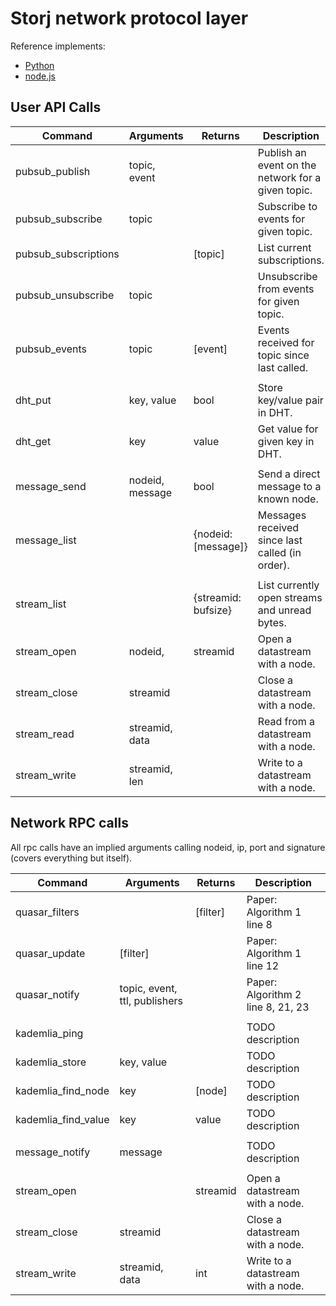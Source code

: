 # Storj network protocol layer

Reference implements:

 * [Python](https://github.com/storj/storjnet)
 * [node.js](https://github.com/Storj/node-storj)


## User API Calls

| Command               | Arguments         | Returns             | Description                                           |
|-----------------------|-------------------|---------------------|-------------------------------------------------------|
| pubsub_publish        | topic, event      |                     | Publish an event on the network for a given topic.    |
| pubsub_subscribe      | topic             |                     | Subscribe to events for given topic.                  |
| pubsub_subscriptions  |                   | [topic]             | List current subscriptions.                           |
| pubsub_unsubscribe    | topic             |                     | Unsubscribe from events for given topic.              |
| pubsub_events         | topic             | [event]             | Events received for topic since last called.          |
|                       |                   |                     |                                                       |
| dht_put               | key, value        | bool                | Store key/value pair in DHT.                          |
| dht_get               | key               | value               | Get value for given key in DHT.                       |
|                       |                   |                     |                                                       |
| message_send          | nodeid, message   | bool                | Send a direct message to a known node.                |
| message_list          |                   | {nodeid: [message]} | Messages received since last called (in order).       |
|                       |                   |                     |                                                       |
| stream_list           |                   | {streamid: bufsize} | List currently open streams and unread bytes.         |
| stream_open           | nodeid,           | streamid            | Open a datastream with a node.                        |
| stream_close          | streamid          |                     | Close a datastream with a node.                       |
| stream_read           | streamid, data    |                     | Read from a datastream with a node.                   |
| stream_write          | streamid, len     |                     | Write to a datastream with a node.                    |


## Network RPC calls

All rpc calls have an implied arguments calling nodeid, ip, port and signature (covers everything but itself).

| Command               | Arguments                     | Returns   | Description                                           |
|-----------------------|-------------------------------|-----------|-------------------------------------------------------|
| quasar_filters        |                               | [filter]  | Paper: Algorithm 1 line 8                             |
| quasar_update         | [filter]                      |           | Paper: Algorithm 1 line 12                            |
| quasar_notify         | topic, event, ttl, publishers |           | Paper: Algorithm 2 line 8, 21, 23                     |
|                       |                               |           |                                                       |
| kademlia_ping         |                               |           | TODO description                                      |
| kademlia_store        | key, value                    |           | TODO description                                      |
| kademlia_find_node    | key                           | [node]    | TODO description                                      |
| kademlia_find_value   | key                           | value     | TODO description                                      |
|                       |                               |           |                                                       |
| message_notify        | message                       |           | TODO description                                      |
|                       |                               |           |                                                       |
| stream_open           |                               | streamid  | Open a datastream with a node.                        |
| stream_close          | streamid                      |           | Close a datastream with a node.                       |
| stream_write          | streamid, data                | int       | Write to a datastream with a node.                    |
